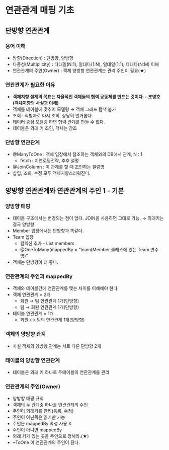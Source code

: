 # 연관관계 매핑 기초

## 단방향 연관관계

### 용어 이해

- 방향(Direction) : 단방향, 양방향
- 다중성(Multiplicity) : 다대일(N:1), 일대다(1:N), 일대일(1:1), 다대다(N:M) 이해
- 연관관계의 주인(Owner) : 객체 양방향 연관관계는 관리 주인이 필요(★)

### 연관관계가 필요한 이유

- **객체지향 설계의 목표는 자율적인 객체들의 협력 공동체를 만드는 것이다. - 조영호(객체지향의 사실과 이해)**
- 객체를 테이블에 맞추어 모델링 → 객체 그래프 탐색 불가
- 조회 : 식별자로 다시 조회, 상당히 번거롭다.
- 데이터 중심 모델링 하면  협력 관계를 만들 수 없다.
- 테이블은 외래 키 조인, 객체는 참조

### 단방향 연관관계

- @ManyToOne : 객체 입장에서 참조하는 객체와의 DB에서 관계, N : 1
    - fetch : 지연로딩전략, 추후 설명
- @JoinColumn : 이 관계를 할 때 조인하는 컬럼명
- 삽입, 조회, 수정 모두 객체지향스러워진다.

## 양방향 연관관계와 연관관계의 주인 1 - 기본

### 양방향 매핑

- 테이블 구조에서는 변경되는 점이 없다. JOIN을 사용하면 그대로 가능. → 외래키는 결국 양방향
- Member 입장에서는 단방향과 똑같다.
- Team 입장
    - 컬렉션 추가 - List<Member> members
    - @OneToMany(mappedBy = “team(Member 클래스에 있는 Team 변수명)”
- 객체는 단방향이 더 좋다.

### 연관관계의 주인과 mappedBy

- 객체와 테이블간에 연관관계를 맺는 차이를 이해해야 한다.
- 객체 연관관계 = 2개
    - 회원 → 팀 연관관계 1개(단방향)
    - 팀 → 회원 연관관계 1개(단방향)
- 테이블 연관관계 = 1개
    - 회원 ↔ 팀의 연관관계 1개(양방향)

### 객체의 양방향 관계

- 사실 객체의 양방향 관계는 서로 다른 단방향 2개

### 테이블의 양방향 연관관계

- 테이블은 외래 키 하나로 두테이블의 연관관계를 관리

### 연관관계의 주인(Owner)

- 양방향 매핑 규칙
- 객체의 두 관계중 하나를 연관관계의 주인
- 주인이 외래키를 관리(등록, 수정)
- 주인이 아닌쪽은 읽기만 가능
- 주인은 mappedBy 속성 사용 X
- 주인이 아니면 mappedBy
- 외래 키가 있는 곳을 주인으로 정해라.(★)
- ~ToOne 이 연관관계의 주인이 된다.